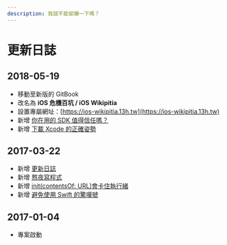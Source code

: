 ```yaml
---
description: 我就不能偷懶一下嗎？
---
```


# 更新日誌

## 2018-05-19

* 移動至新版的 GitBook
* 改名為 **iOS 危機百坑 / iOS Wikipitia**
* 設置專屬網址：[https://ios-wikipitia.13h.tw](https://ios-wikipitia.13h.tw)
* 新增 [你在用的 SDK 值得信任嗎？](third-party-pitfalls/trusting-sdks.md)
* 新增 [下載 Xcode 的正確姿勢](xcode-pitfalls/xia-xcode-de-zheng-zi.md)

## 2017-03-22

* 新增 [更新日誌](changelog.md)
* 新增 [熬夜寫程式](bad-habits/late-night.md)
* 新增 [init\(contentsOf: URL\)會卡住執行緒](foundation-pitfalls/contentsof-url.md)
* 新增 [避免使用 Swift 的驚嘆號](swift-pitfalls/avoid-exclamation.md)

## 2017-01-04

* 專案啟動



